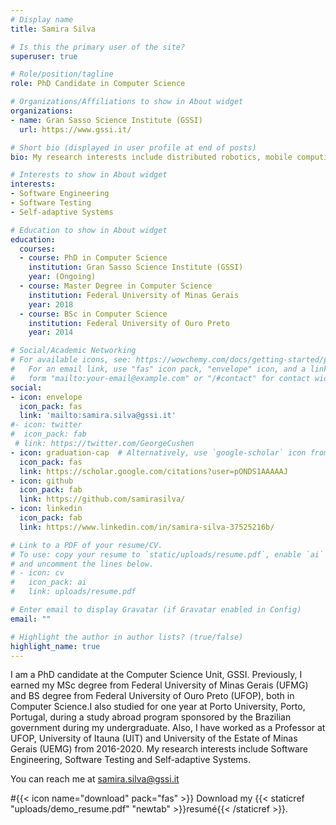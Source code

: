 ```yaml
---
# Display name
title: Samira Silva

# Is this the primary user of the site?
superuser: true

# Role/position/tagline
role: PhD Candidate in Computer Science

# Organizations/Affiliations to show in About widget
organizations:
- name: Gran Sasso Science Institute (GSSI)
  url: https://www.gssi.it/

# Short bio (displayed in user profile at end of posts)
bio: My research interests include distributed robotics, mobile computing and programmable matter.

# Interests to show in About widget
interests:
- Software Engineering
- Software Testing
- Self-adaptive Systems

# Education to show in About widget
education:
  courses:
  - course: PhD in Computer Science 
    institution: Gran Sasso Science Institute (GSSI)
    year: (Ongoing)
  - course: Master Degree in Computer Science
    institution: Federal University of Minas Gerais
    year: 2018
  - course: BSc in Computer Science
    institution: Federal University of Ouro Preto
    year: 2014

# Social/Academic Networking
# For available icons, see: https://wowchemy.com/docs/getting-started/page-builder/#icons
#   For an email link, use "fas" icon pack, "envelope" icon, and a link in the
#   form "mailto:your-email@example.com" or "/#contact" for contact widget.
social:
- icon: envelope
  icon_pack: fas
  link: 'mailto:samira.silva@gssi.it'
#- icon: twitter
#  icon_pack: fab
 # link: https://twitter.com/GeorgeCushen
- icon: graduation-cap  # Alternatively, use `google-scholar` icon from `ai` icon pack
  icon_pack: fas
  link: https://scholar.google.com/citations?user=pONDS1AAAAAJ
- icon: github
  icon_pack: fab
  link: https://github.com/samirasilva/
- icon: linkedin
  icon_pack: fab
  link: https://www.linkedin.com/in/samira-silva-37525216b/

# Link to a PDF of your resume/CV.
# To use: copy your resume to `static/uploads/resume.pdf`, enable `ai` icons in `params.toml`, 
# and uncomment the lines below.
# - icon: cv
#   icon_pack: ai
#   link: uploads/resume.pdf

# Enter email to display Gravatar (if Gravatar enabled in Config)
email: ""

# Highlight the author in author lists? (true/false)
highlight_name: true
---
```


I am a PhD candidate at the Computer Science Unit, GSSI.  Previously, I earned my MSc degree from Federal University of Minas Gerais (UFMG) and BS degree from Federal University of Ouro Preto (UFOP), both in Computer Science.I also studied for one year at Porto University, Porto, Portugal, during a study abroad program sponsored by the Brazilian government during my undergraduate. Also, I have worked as a Professor at UFOP, University of Itauna (UIT) and University of the Estate of Minas Gerais (UEMG) from 2016-2020. My research interests include Software Engineering, Software Testing and Self-adaptive Systems.

You can reach me at samira.silva@gssi.it

#{{< icon name="download" pack="fas" >}} Download my {{< staticref "uploads/demo_resume.pdf" "newtab" >}}resumé{{< /staticref >}}.
